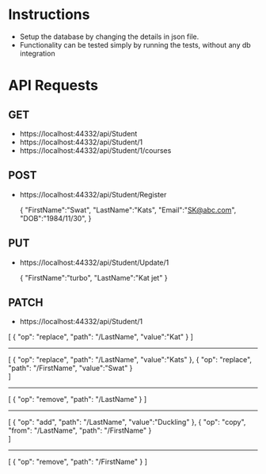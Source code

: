 # Instructions
- Setup the database by changing the details in json file.
- Functionality can be tested simply by running the tests, without any db integration

# API Requests

## GET
- https://localhost:44332/api/Student
- https://localhost:44332/api/Student/1
- https://localhost:44332/api/Student/1/courses

## POST
- https://localhost:44332/api/Student/Register

  {
        "FirstName":"Swat",
        "LastName":"Kats",
        "Email":"SK@abc.com",
        "DOB":"1984/11/30",
      }
      
## PUT
- https://localhost:44332/api/Student/Update/1

  {
        "FirstName":"turbo",
        "LastName":"Kat jet"
      }

## PATCH
- https://localhost:44332/api/Student/1

[
 {
    "op": "replace",
    "path": "/LastName",
    "value":"Kat"
 }
]

----------------------------------------------------

[
	{
		"op": "replace",
		"path": "/LastName",
		"value":"Kats"
	},
	{
		"op": "replace",
		"path": "/FirstName",
		"value":"Swat"
	}	
]

----------------------------------------------------

[
	{
		"op": "remove",
		"path": "/LastName"
	}
]

----------------------------------------------------

[
	{
		"op": "add",
		"path": "/LastName",
		"value":"Duckling"
	},
	{
		"op": "copy",
		"from": "/LastName",
		"path": "/FirstName"
	}	
]

----------------------------------------------------

[
	{
		"op": "remove",
		"path": "/FirstName"
	}
]


